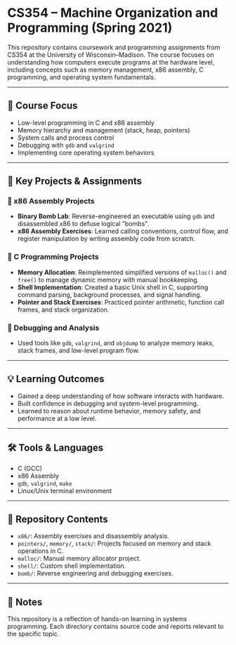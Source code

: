# CS354 – Machine Organization and Programming (Spring 2021)

This repository contains coursework and programming assignments from CS354 at the University of Wisconsin–Madison. The course focuses on understanding how computers execute programs at the hardware level, including concepts such as memory management, x86 assembly, C programming, and operating system fundamentals.

---

## 🧠 Course Focus

- Low-level programming in C and x86 assembly
- Memory hierarchy and management (stack, heap, pointers)
- System calls and process control
- Debugging with `gdb` and `valgrind`
- Implementing core operating system behaviors

---

## 📁 Key Projects & Assignments

### 🔹 x86 Assembly Projects
- **Binary Bomb Lab**: Reverse-engineered an executable using `gdb` and disassembled x86 to defuse logical "bombs".
- **x86 Assembly Exercises**: Learned calling conventions, control flow, and register manipulation by writing assembly code from scratch.

### 🔹 C Programming Projects
- **Memory Allocation**: Reimplemented simplified versions of `malloc()` and `free()` to manage dynamic memory with manual bookkeeping.
- **Shell Implementation**: Created a basic Unix shell in C, supporting command parsing, background processes, and signal handling.
- **Pointer and Stack Exercises**: Practiced pointer arithmetic, function call frames, and stack organization.

### 🔹 Debugging and Analysis
- Used tools like `gdb`, `valgrind`, and `objdump` to analyze memory leaks, stack frames, and low-level program flow.

---

## 💡 Learning Outcomes

- Gained a deep understanding of how software interacts with hardware.
- Built confidence in debugging and system-level programming.
- Learned to reason about runtime behavior, memory safety, and performance at a low level.

---

## 🛠 Tools & Languages

- C (GCC)
- x86 Assembly
- `gdb`, `valgrind`, `make`
- Linux/Unix terminal environment

---

## 📂 Repository Contents

- `x86/`: Assembly exercises and disassembly analysis.
- `pointers/`, `memory/`, `stack/`: Projects focused on memory and stack operations in C.
- `malloc/`: Manual memory allocator project.
- `shell/`: Custom shell implementation.
- `bomb/`: Reverse engineering and debugging exercises.

---

## 🔗 Notes

This repository is a reflection of hands-on learning in systems programming. Each directory contains source code and reports relevant to the specific topic.

